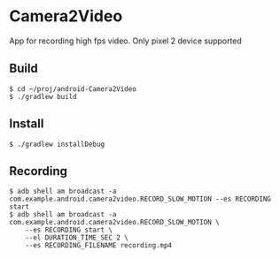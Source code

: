 # Camera2Video

App for recording high fps video. Only pixel 2 device supported

## Build
```
$ cd ~/proj/android-Camera2Video
$ ./gradlew build
```

## Install
```
$ ./gradlew installDebug
```

## Recording
```
$ adb shell am broadcast -a com.example.android.camera2video.RECORD_SLOW_MOTION --es RECORDING start
$ adb shell am broadcast -a com.example.android.camera2video.RECORD_SLOW_MOTION \
    --es RECORDING start \
    --el DURATION_TIME_SEC 2 \
    --es RECORDING_FILENAME recording.mp4
```


